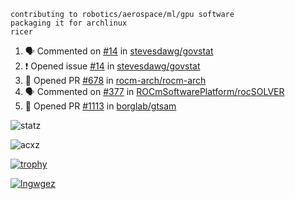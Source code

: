 ```
contributing to robotics/aerospace/ml/gpu software
packaging it for archlinux
ricer
```

<!--START_SECTION:activity-->
1. 🗣 Commented on [#14](https://github.com/stevesdawg/govstat/issues/14) in [stevesdawg/govstat](https://github.com/stevesdawg/govstat)
2. ❗️ Opened issue [#14](https://github.com/stevesdawg/govstat/issues/14) in [stevesdawg/govstat](https://github.com/stevesdawg/govstat)
3. 💪 Opened PR [#678](https://github.com/rocm-arch/rocm-arch/pull/678) in [rocm-arch/rocm-arch](https://github.com/rocm-arch/rocm-arch)
4. 🗣 Commented on [#377](https://github.com/ROCmSoftwarePlatform/rocSOLVER/issues/377) in [ROCmSoftwarePlatform/rocSOLVER](https://github.com/ROCmSoftwarePlatform/rocSOLVER)
5. 💪 Opened PR [#1113](https://github.com/borglab/gtsam/pull/1113) in [borglab/gtsam](https://github.com/borglab/gtsam)
<!--END_SECTION:activity-->


![statz](https://github-readme-stats.vercel.app/api?username=acxz&include_all_commits=true&show_icons=true)

<p><img align="center" src="https://github-readme-streak-stats.herokuapp.com/?user=acxz&" alt="acxz" /></p>

[![trophy](https://github-profile-trophy.vercel.app/?username=acxz)](https://github.com/ryo-ma/github-profile-trophy)

[![lngwgez](https://github-readme-stats.vercel.app/api/top-langs/?username=acxz&layout=compact)](https://github.com/acxz/github-readme-stats)
